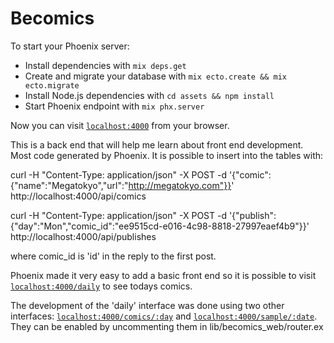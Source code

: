 # Becomics

To start your Phoenix server:

  * Install dependencies with `mix deps.get`
  * Create and migrate your database with `mix ecto.create && mix ecto.migrate`
  * Install Node.js dependencies with `cd assets && npm install`
  * Start Phoenix endpoint with `mix phx.server`

Now you can visit [`localhost:4000`](http://localhost:4000) from your browser.

This is a back end that will help me learn about front end development. Most code generated by Phoenix.
It is possible to insert into the tables with:

curl -H "Content-Type: application/json" -X POST -d '{"comic": {"name":"Megatokyo","url":"http://megatokyo.com"}}' http://localhost:4000/api/comics

curl -H "Content-Type: application/json" -X POST -d '{"publish": {"day":"Mon","comic_id":"ee9515cd-e016-4c98-8818-27997eaef4b9"}}' http://localhost:4000/api/publishes

where comic_id is 'id' in the reply to the first post.

Phoenix made it very easy to add a basic front end so it is possible to visit [`localhost:4000/daily`](http://localhost:4000/daily) to see todays comics.

The development of the 'daily' interface was done using two other interfaces: [`localhost:4000/comics/:day`](http://localhost:4000/comics/Mon) and [`localhost:4000/sample/:date`](http://localhost:4000/sample/1). They can be enabled by uncommenting them in lib/becomics_web/router.ex

